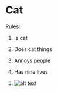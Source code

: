 # Cat
Rules:
1. Is cat
2. Does cat things
3. Annoys people
4. Has nine lives

5. ![alt text]([http://url/to/img.png](https://www.michiganhumane.org/wp-content/uploads/2018/07/Cat-Google-Maps-1080x675.png)https://www.michiganhumane.org/wp-content/uploads/2018/07/Cat-Google-Maps-1080x675.png)
